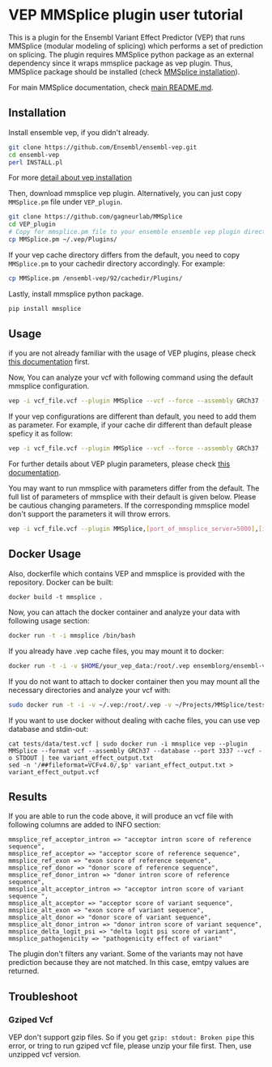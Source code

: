 # VEP MMSplice plugin user tutorial

 This is a plugin for the Ensembl Variant Effect Predictor (VEP) that runs MMSplice (modular modeling of splicing) which performs a set of prediction on splicing. The plugin requires MMSplice python package as an external dependency since it wraps mmsplice package as vep plugin. Thus, MMSplice package should be installed (check [MMSplice installation](../README.md)).

For main MMSplice documentation, check [main README.md](../README.md).

## Installation

Install ensemble vep, if you didn't already.

```bash
git clone https://github.com/Ensembl/ensembl-vep.git
cd ensembl-vep
perl INSTALL.pl
```

For more [detail about vep installation](https://github.com/Ensembl/ensembl-vep)

Then, download mmsplice vep plugin. Alternatively, you can just copy `MMSplice.pm` file under `VEP_plugin`.

```bash
git clone https://github.com/gagneurlab/MMSplice
cd VEP_plugin
# Copy for mmsplice.pm file to your ensemble ensemble vep plugin directory.
cp MMSplice.pm ~/.vep/Plugins/
```

If your vep cache directory differs from the default, you need to copy `MMSplice.pm` to your cachedir directory accordingly. For example:
```bash
cp MMSplice.pm /ensembl-vep/92/cachedir/Plugins/
```

Lastly, install mmsplice python package.
```bash
pip install mmsplice
```

## Usage

if you are not already familiar with the usage of VEP plugins, please check [this documentation](https://www.ensembl.org/info/docs/tools/vep/script/vep_plugins.html) first.

Now, You can analyze your vcf with following command using the default mmsplice configuration.

```bash
vep -i vcf_file.vcf --plugin MMSplice --vcf --force --assembly GRCh37 --cache --port 3337
```

If your vep configurations are different than default, you need to add them as parameter.
For example, if your cache dir different than default please speficy it as follow:

```bash
vep -i vcf_file.vcf --plugin MMSplice --vcf --force --assembly GRCh37 --port 3337 --cache --dir /ensembl-vep/92/cachedir/
```

For further details about VEP plugin parameters, please check [this documentation](https://www.ensembl.org/info/docs/tools/vep/script/vep_options.html#opt_plugin).

You may want to run mmsplice with parameters differ from the default. The full list of parameters of mmsplice with their default is given below.
Please be cautious changing parameters. If the corresponding mmsplice model don't support the parameters it will throw errors.

```bash
vep -i vcf_file.vcf --plugin MMSplice,[port_of_mmsplice_server=5000],[intronl_len=100],[intronr_len=80],[exon_cut_l=0],[exon_cut_r=0],[acceptor_intron_cut=6],[donor_intron_cut=3],[acceptor_intron_len=20],[acceptor_exon_len=3],[donor_exon_len=3],[donor_intron_len=6],[acceptor_intronM],[acceptorModelFile],[exonModelFile],[donorModelFile],[donor_intronModelFile]
```

## Docker Usage

Also, dockerfile which contains VEP and mmsplice is provided with the repository. Docker can be built:
```
docker build -t mmsplice .
```

Now, you can attach the docker container and analyze your data with following usage section:

```bash
docker run -t -i mmsplice /bin/bash
```

If you already have .vep cache files, you may mount it to docker:
```bash
docker run -t -i -v $HOME/your_vep_data:/root/.vep ensemblorg/ensembl-vep /bin/bash

```

If you do not want to attach to docker container then you may mount all the necessary directories and analyze your vcf with:
```bash
sudo docker run -t -i -v ~/.vep:/root/.vep -v ~/Projects/MMSplice/tests/data:/data -v ~/Desktop/outputs:/opt/vep/src/ensembl-vep/outputs mmsplice vep -i /data/test.vcf --plugin MMSplice --vcf --force --assembly GRCh37 --cache --port 3337 -o outputs/results.txt
```

If you want to use docker without dealing with cache files, you can use vep database and stdin-out:
```
cat tests/data/test.vcf | sudo docker run -i mmsplice vep --plugin MMSplice --format vcf --assembly GRCh37 --database --port 3337 --vcf -o STDOUT | tee variant_effect_output.txt
sed -n '/##fileformat=VCFv4.0/,$p' variant_effect_output.txt > variant_effect_output.vcf
```

## Results

If you are able to run the code above, it will produce an vcf file with following columns are added to INFO section:

```
mmsplice_ref_acceptor_intron => "acceptor intron score of reference sequence",
mmsplice_ref_acceptor => "acceptor score of reference sequence",
mmsplice_ref_exon => "exon score of reference sequence",
mmsplice_ref_donor => "donor score of reference sequence",
mmsplice_ref_donor_intron => "donor intron score of reference sequence",
mmsplice_alt_acceptor_intron => "acceptor intron score of variant sequence ",
mmsplice_alt_acceptor => "acceptor score of variant sequence",
mmsplice_alt_exon => "exon score of variant sequence",
mmsplice_alt_donor => "donor score of variant sequence",
mmsplice_alt_donor_intron => "donor intron score of variant sequence",
mmsplice_delta_logit_psi => "delta logit psi score of variant",
mmsplice_pathogenicity => "pathogenicity effect of variant"
```

The plugin don't filters any variant. Some of the variants may not have prediction because they are not matched. In this case, emtpy values are returned.

## Troubleshoot

### Gziped Vcf

VEP don't support gzip files. So if you get `gzip: stdout: Broken pipe` this error, or tring to run gziped vcf file, please unzip your file first. Then, use unzipped vcf version.

